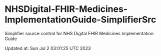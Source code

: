 # NHSDigital-FHIR-Medicines-ImplementationGuide-SimplifierSrc  
Simplifier source control for NHS Digital FHIR Medicines Implementation Guide  


Updated at: Sun Jul  2 03:01:25 UTC 2023
